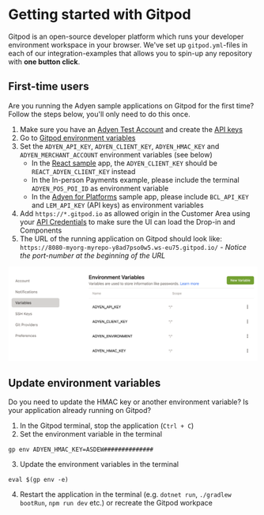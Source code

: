 # Getting started with Gitpod

Gitpod is an open-source developer platform which runs your developer environment workspace in your browser.
We've set up `gitpod.yml`-files in each of our integration-examples that allows you to spin-up any repository with **one button click**.

## First-time users

Are you running the Adyen sample applications on Gitpod for the first time? Follow the steps below, you'll only need to do this once.

1. Make sure you have an [Adyen Test Account](https://ca-test.adyen.com/ca/ca/overview/default.shtml) and create the [API keys](https://docs.adyen.com/user-management/how-to-get-the-api-key)
2. Go to [Gitpod environment variables](https://gitpod.io/user/variables)
3. Set the `ADYEN_API_KEY`, `ADYEN_CLIENT_KEY`, `ADYEN_HMAC_KEY` and `ADYEN_MERCHANT_ACCOUNT` environment variables (see below)
    - In the [React sample](https://github.com/adyen-examples/adyen-react-online-payments) app, the `ADYEN_CLIENT_KEY` should be `REACT_ADYEN_CLIENT_KEY` instead
    - In the In-person Payments example, please include the terminal `ADYEN_POS_POI_ID` as environment variable
    - In the [Adyen for Platforms](https://github.com/adyen-examples/adyen-afp-sample) sample app, please include `BCL_API_KEY` and `LEM_API_KEY` (API keys) as environment variables
4. Add `https://*.gitpod.io` as allowed origin in the Customer Area using your [API Credentials](https://ca-test.adyen.com/ca/ca/config/api_credentials_new.shtml) to make sure the UI can load the Drop-in and Components
5. The URL of the running application on Gitpod should look like: `https://8080-myorg-myrepo-y8ad7pso0w5.ws-eu75.gitpod.io/` - *Notice the port-number at the beginning of the URL*


![Card checkout demo](gitpod-env-variables.png)

## Update environment variables

Do you need to update the HMAC key or another environment variable? Is your application already running on Gitpod?

1. In the Gitpod terminal, stop the application (`Ctrl + C`)
2. Set the environment variable in the terminal
```shell
gp env ADYEN_HMAC_KEY=ASDEW##############
```
3. Update the environment variables in the terminal
```shell
eval $(gp env -e)
```
4. Restart the application in the terminal (e.g. `dotnet run`, `./gradlew bootRun`, `npm run dev` etc.) or recreate the Gitpod workpace 




